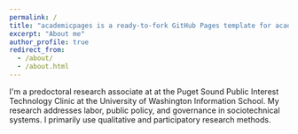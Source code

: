 ```yaml
---
permalink: /
title: "academicpages is a ready-to-fork GitHub Pages template for academic personal websites"
excerpt: "About me"
author_profile: true
redirect_from: 
  - /about/
  - /about.html
---
```


I'm a predoctoral research associate at at the Puget Sound Public Interest Technology Clinic at the University of Washington Information School. My research addresses labor, public policy, and governance in sociotechnical systems. I primarily use qualitative and participatory research methods.

